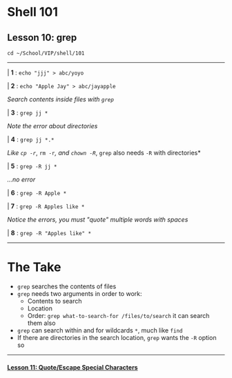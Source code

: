 # Shell 101
## Lesson 10: grep

`cd ~/School/VIP/shell/101`

___

| **1** : `echo "jjj" > abc/yoyo`

| **2** : `echo "Apple Jay" > abc/jayapple`

*Search contents inside files with `grep`*

| **3** : `grep jj *`

*Note the error about directories*

| **4** : `grep jj *.*`

*Like `cp -r`*, `rm -r`*,* *and `chown -R`*, `grep` also needs `-R` with directories*

| **5** : `grep -R jj *`

*...no error*

| **6** : `grep -R Apple *`

| **7** : `grep -R Apples like *`

*Notice the errors, you must "quote" multiple words with spaces*

| **8** : `grep -R "Apples like" *`

___

# The Take

- `grep` searches the contents of files
- `grep` needs two arguments in order to work:
  - Contents to search
  - Location
  - Order: `grep what-to-search-for /files/to/search`
  it can search them also
- `grep` can search within and for wildcards `*`, much like `find`
- If there are directories in the search location, `grep` wants the `-R` option so

___

#### [Lesson 11: Quote/Escape Special Characters](https://github.com/inkVerb/vip/blob/master/101-shell/Lesson-11.md)
